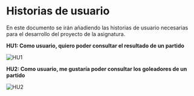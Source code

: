 # Historias de usuario

En este documento se irán añadiendo las historias de usuario necesarias para el desarrollo del proyecto de la asignatura.

**HU1: Como usuario, quiero poder consultar el resultado de un partido**

![HU1](https://github.com/joseegc10/get-match/blob/master/docs/img/HU1.png)

**HU2: Como usuario, me gustaría poder consultar los goleadores de un partido**

![HU2](https://github.com/joseegc10/get-match/blob/master/docs/img/HU2.png)
